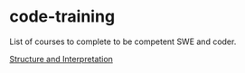 # code-training
List of courses to complete to be competent SWE and coder.

[Structure and Interpretation](https://www.youtube.com/watch?v=-J_xL4IGhJA&list=PLE18841CABEA24090)
